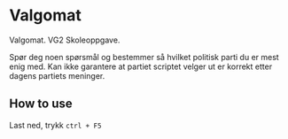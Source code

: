 # Valgomat
Valgomat. VG2 Skoleoppgave. 

Spør deg noen spørsmål og bestemmer så hvilket politisk parti du er mest enig med. Kan ikke garantere at partiet scriptet velger ut er korrekt etter dagens partiets meninger.


## How to use

Last ned, trykk `ctrl + F5`
